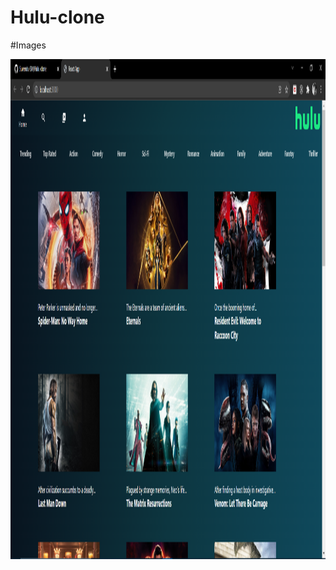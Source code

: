 # Hulu-clone

#Images

<img src="https://github.com/Suvendu-SM/Hulu-clone/blob/main/public/img1.png"  width="800" height="800">



